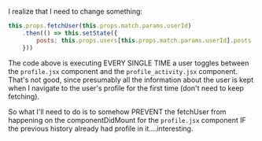 I realize that I need to change something: 

```js
this.props.fetchUser(this.props.match.params.userId)
    .then(() => this.setState({
        posts: this.props.users[this.props.match.params.userId].posts 
    }))
```

The code above is executing EVERY SINGLE TIME a user toggles between the `profile.jsx` component and the `profile_activity.jsx` component. That's not good, since presumably all the information about the user is kept when I navigate to the user's profile for the first time (don't need to keep fetching). 

So what I'll need to do is to somehow PREVENT the fetchUser from happening on the componentDidMount for the `profile.jsx` component IF the previous history already had profile in it....interesting. 


